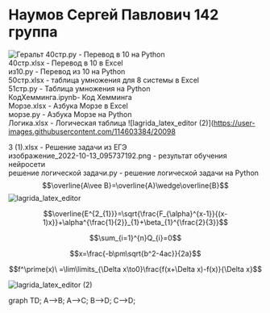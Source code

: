 # Наумов Сергей Павлович 142 группа 
![Геральт](https://static.wikia.nocookie.net/warrior/images/3/36/%D0%93%D0%B5%D1%80%D0%B0%D0%BB%D1%8C%D1%82.jpg/revision/latest?cb=20120813094949&path-prefix=ru)
40стр.py - Перевод в 10 на Python  
40стр.xlsx - Перевод в 10 в Excel  
из10.py - Перевод из 10 на Python  
50стр.xlsx - таблица умножения для 8 системы в Excel  
51стр.py - Таблица умножения на Python  
КодХемминга.ipynb- Код Хемминга  
Морзе.xlsx - Азбука Морзе в Excel  
морзе.py - Азбука Морзе на Python  
  Логика.xlsx - Логическая таблица  ![lagrida_latex_editor (2)](https://user-images.githubusercontent.com/114603384/20098

3 (1).xlsx - Решение задачи из ЕГЭ  
изображение_2022-10-13_095737192.png - результат обучения нейросети  
решение логической задачи.py - решение логической задачи на Python  
$$\overline{A\vee B}=\overline{A}\wedge\overline{B}$$
![lagrida_latex_editor](https://user-images.githubusercontent.com/114603384/198817745-4ab06a7f-250a-4fc5-a74e-246a832b3b1b.png)  




$$\overline{E^{2_{1}}}=\sqrt{\frac{F_{\alpha}^{x-1}}{(x-1)x}}+\alpha^{\frac{1}{2}}_{1}+\beta_{1}^{\frac{2}{3}}$$


$$\sum_{i=1}^{n}Q_{i}=0$$


$$x=\frac{-b\pm\sqrt{b^2-4ac}}{2a}$$


$$f^\prime(x)\ =\lim\limits_{\Delta x\to0}\frac{f(x+\Delta x)-f(x)}{\Delta x}$$




![lagrida_latex_editor (2)](https://user-images.githubusercontent.com/114603384/200984231-9fa2405a-3d03-481b-a53b-3cd09cf4a864.png)






graph TD;
    A-->B;
    A-->C;
    B-->D;
    C-->D;
